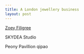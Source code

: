 ```yaml
---
title: A London jewellery business
layout: post
---
```


[Zoey Filigree](https://www.zoeyfiligree.co.uk) 

SKYDEA Studio

Peony Pavillion qipao
